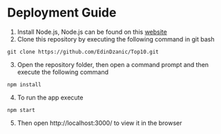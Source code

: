 # Deployment Guide

1. Install Node.js, Node.js can be found on this [website](https://nodejs.org/en/)
2. Clone this repository by executing the following command in git bash 
```console
git clone https://github.com/EdinDzanic/Top10.git
```
3. Open the repository folder, then open a command prompt and then execute the following command 

```console 
npm install
```
4. To run the app execute
```console
npm start
```
5. Then open http://localhost:3000/ to view it in the browser